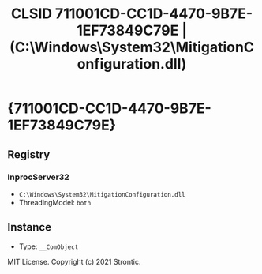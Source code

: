 ﻿---
title: "CLSID 711001CD-CC1D-4470-9B7E-1EF73849C79E | (C:\\Windows\\System32\\MitigationConfiguration.dll)"
excerpt: What is COM-Object CLSID 711001CD-CC1D-4470-9B7E-1EF73849C79E?
---

# {711001CD-CC1D-4470-9B7E-1EF73849C79E}


## Registry


### InprocServer32

* `C:\Windows\System32\MitigationConfiguration.dll`
* ThreadingModel: `both`

## Instance

* Type: `__ComObject`

MIT License. Copyright (c) 2021 Strontic.


